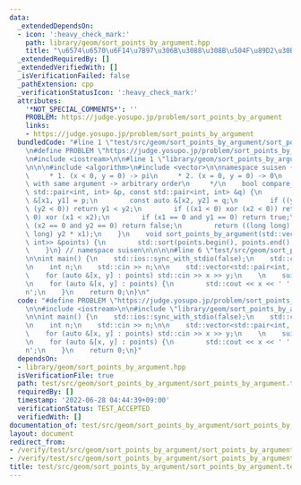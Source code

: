 ```yaml
---
data:
  _extendedDependsOn:
  - icon: ':heavy_check_mark:'
    path: library/geom/sort_points_by_argument.hpp
    title: "\u6574\u6570\u6F14\u7B97\u306B\u3088\u308B\u504F\u89D2\u30BD\u30FC\u30C8"
  _extendedRequiredBy: []
  _extendedVerifiedWith: []
  _isVerificationFailed: false
  _pathExtension: cpp
  _verificationStatusIcon: ':heavy_check_mark:'
  attributes:
    '*NOT_SPECIAL_COMMENTS*': ''
    PROBLEM: https://judge.yosupo.jp/problem/sort_points_by_argument
    links:
    - https://judge.yosupo.jp/problem/sort_points_by_argument
  bundledCode: "#line 1 \"test/src/geom/sort_points_by_argument/sort_points_by_argument.test.cpp\"\
    \n#define PROBLEM \"https://judge.yosupo.jp/problem/sort_points_by_argument\"\n\
    \n#include <iostream>\n\n#line 1 \"library/geom/sort_points_by_argument.hpp\"\n\
    \n\n\n#include <algorithm>\n#include <vector>\n\nnamespace suisen {\n    /**\n\
    \     * 1. (x < 0, y = 0) -> pi\n     * 2. (x = 0, y = 0) -> 0\n     * 3. points\
    \ with same argument -> arbitrary order\n     */\n    bool compare_by_atan2(const\
    \ std::pair<int, int> &p, const std::pair<int, int> &q) {\n        const auto\
    \ &[x1, y1] = p;\n        const auto &[x2, y2] = q;\n        if ((y1 < 0) xor\
    \ (y2 < 0)) return y1 < y2;\n        if ((x1 < 0) xor (x2 < 0)) return (y1 >=\
    \ 0) xor (x1 < x2);\n        if (x1 == 0 and y1 == 0) return true;\n        if\
    \ (x2 == 0 and y2 == 0) return false;\n        return ((long long) y1 * x2 < (long\
    \ long) y2 * x1);\n    }\n    void sort_points_by_argument(std::vector<std::pair<int,\
    \ int>> &points) {\n        std::sort(points.begin(), points.end(), compare_by_atan2);\n\
    \    }\n} // namespace suisen\n\n\n\n#line 6 \"test/src/geom/sort_points_by_argument/sort_points_by_argument.test.cpp\"\
    \n\nint main() {\n    std::ios::sync_with_stdio(false);\n    std::cin.tie(nullptr);\n\
    \n    int n;\n    std::cin >> n;\n\n    std::vector<std::pair<int, int>> points(n);\n\
    \    for (auto &[x, y] : points) std::cin >> x >> y;\n    \n    suisen::sort_points_by_argument(points);\n\
    \n    for (auto &[x, y] : points) {\n        std::cout << x << ' ' << y << '\\\
    n';\n    }\n    return 0;\n}\n"
  code: "#define PROBLEM \"https://judge.yosupo.jp/problem/sort_points_by_argument\"\
    \n\n#include <iostream>\n\n#include \"library/geom/sort_points_by_argument.hpp\"\
    \n\nint main() {\n    std::ios::sync_with_stdio(false);\n    std::cin.tie(nullptr);\n\
    \n    int n;\n    std::cin >> n;\n\n    std::vector<std::pair<int, int>> points(n);\n\
    \    for (auto &[x, y] : points) std::cin >> x >> y;\n    \n    suisen::sort_points_by_argument(points);\n\
    \n    for (auto &[x, y] : points) {\n        std::cout << x << ' ' << y << '\\\
    n';\n    }\n    return 0;\n}"
  dependsOn:
  - library/geom/sort_points_by_argument.hpp
  isVerificationFile: true
  path: test/src/geom/sort_points_by_argument/sort_points_by_argument.test.cpp
  requiredBy: []
  timestamp: '2022-06-28 04:44:39+09:00'
  verificationStatus: TEST_ACCEPTED
  verifiedWith: []
documentation_of: test/src/geom/sort_points_by_argument/sort_points_by_argument.test.cpp
layout: document
redirect_from:
- /verify/test/src/geom/sort_points_by_argument/sort_points_by_argument.test.cpp
- /verify/test/src/geom/sort_points_by_argument/sort_points_by_argument.test.cpp.html
title: test/src/geom/sort_points_by_argument/sort_points_by_argument.test.cpp
---
```

